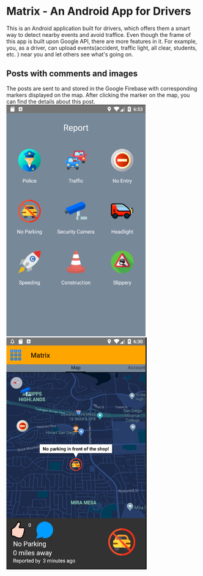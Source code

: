 # Matrix - An Android App for Drivers
This is an Android application built for drivers, which offers them a smart way to detect nearby events and avoid traffice.
Even though the frame of this app is built upon Google API, there are more features in it. For example, you, as a driver, can upload
events(accident, traffic light, all clear, students, etc. ) near you and let others see what's going on.

## Posts with comments and images
The posts are sent to and stored in the Google Firebase with corresponding markers displayed on the map. After clicking the marker on the map, you can find the details about this post.
![image](https://github.com/seuygr/Matrix/blob/master/images/Report.png)
![image](https://github.com/seuygr/Matrix/blob/master/images/Posts%20and%20commends.png)
